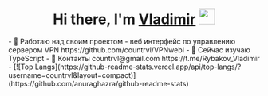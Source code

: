 <h1 align="center">Hi there, I'm <a href="https://github.com/countrvl" target="_blank">Vladimir</a> 
<img src="https://github.com/blackcater/blackcater/raw/main/images/Hi.gif" height="32"/></h1>
<!-- <h3 align="center">Computer science student, IT news writer from Russia 🇷🇺</h3> -->
- 🔭 Работаю над своим проектом - веб интерфейс по управлению сервером VPN
        https://github.com/countrvl/VPNwebI
- 🌱 Сейчас изучаю TypeScript
- 💬 Контакты
        countrvl@gmail.com
        https://t.me/Rybakov_Vladimir
- [![Top Langs](https://github-readme-stats.vercel.app/api/top-langs/?username=countrvl&layout=compact)](https://github.com/anuraghazra/github-readme-stats)

<!--
**countrvl/countrvl** is a ✨ _special_ ✨ repository because its `README.md` (this file) appears on your GitHub profile.

Here are some ideas to get you started:

- 🔭 I’m currently working on my own project
- 🌱 I’m currently learning ...
- 👯 I’m looking to collaborate on ...
- 🤔 I’m looking for help with ...
- 💬 Ask me about ...
- 📫 How to reach me: ...
- 😄 Pronouns: ...
- ⚡ Fun fact: ...
-->
